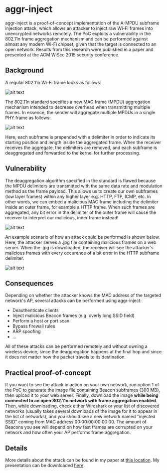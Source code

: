 aggr-inject
===========

aggr-inject is a proof-of-concept implementation of the A-MPDU subframe injection attack, which allows an attacker to inject raw Wi-Fi frames into unencrypted networks remotely. The PoC exploits a vulnerability in the 802.11n frame aggregation mechanism and can be performed against almost any modern Wi-Fi chipset, given that the target is connected to an open network. Results from this research were published in a paper and presented at the ACM WiSec 2015 security conference.


Background
----------

A regular 802.11n Wi-Fi frame looks as follows:

![alt text](https://github.com/rpp0/aggr-inject/blob/master/images/plcp.png "Regular 802.11n Wi-Fi frame")

The 802.11n standard specifies a new MAC frame (MPDU) aggregation mechanism intended to decrease overhead when transmitting multiple frames. In essence, the sender will aggregate multiple MPDUs in a single PHY frame as follows:

![alt text](https://github.com/rpp0/aggr-inject/blob/master/images/ampdu.png "A-MPDU frame aggregation")

Here, each subframe is prepended with a delimiter in order to indicate its starting position and length inside the aggregated frame. When the receiver receives the aggregate, the delimiters are removed, and each subframe is deaggregated and forwarded to the kernel for further processing.


Vulnerability
-------------

The deaggregation algorithm specified in the standard is flawed because the MPDU delimiters are transmitted with the same data rate and modulation method as the frame payload. This allows us to create our own subframes (low layer frames) within any higher layer e.g. HTTP, FTP, ICMP, etc. In other words, we can embed a malicious MAC frame including the delimiter inside an outer frame, for example a HTTP frame. When such frames are aggregated, any bit error in the delimiter of the outer frame will cause the receiver to interpret our malicious, inner frame instead!

![alt text](https://github.com/rpp0/aggr-inject/blob/master/images/attack.png "Packet-in-packet style attack")

An example scenario of how an attack could be performed is shown below. Here, the attacker serves a .jpg file containing malicious frames on a web server. When the .jpg is downloaded, the receiver will see the attacker's malicious frames with every occurence of a bit error in the HTTP subframe delimiter.

![alt text](https://github.com/rpp0/aggr-inject/blob/master/images/setup.png "Attack scenario")


Consequences
------------

Depending on whether the attacker knows the MAC address of the targeted network's AP, several attacks can be performed using aggr-inject:
- Deauthenticate clients
- Inject malicious Beacon frames (e.g. overly long SSID field)
- Perform a host or port scan
- Bypass firewall rules
- ARP spoofing
- ...

All of these attacks can be performed remotely and without owning a wireless device, since the deaggregation happens at the final hop and since it does not matter how the packet travels to its destination. 


Practical proof-of-concept
--------------------------

If you want to see the attack in action on your own network, run option 1 of the PoC to generate the image file containing Beacon subframes (300 MB), then upload it to your web server. Finally, download the image **while being connected to an open 802.11n network with frame aggregation enabled**. Then, while downloading, check either Wireshark or your list of discovered networks (usually takes several downloads of the image for it to appear in the list of networks), and you should see a new network named "injected SSID" coming from MAC address 00:00:00:00:00:00. The amount of Beacons you see will depend on how fast frames are corrupted on your network and how often your AP performs frame aggregation.


Details
-------

More details about the attack can be found in my paper at [this location](https://github.com/rpp0/aggr-inject/blob/master/paper/ampdu_inj_wisec2015.pdf). My presentation can be downloaded [here](https://github.com/rpp0/aggr-inject/blob/master/presentation/wisec2015.pdf).